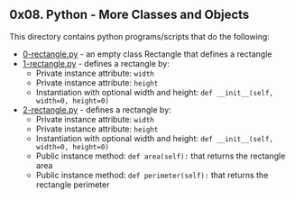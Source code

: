 ## 0x08. Python - More Classes and Objects
This directory contains python programs/scripts that do the following:
- [0-rectangle.py](0-rectangle.py) - an empty class Rectangle that defines a rectangle
- [1-rectangle.py](1-rectangle.py) - defines a rectangle by:
	- Private instance attribute: `width`
	- Private instance attribute: `height`
	- Instantiation with optional width and height: `def __init__(self, width=0, height=0)`
- [2-rectangle.py](2-rectangle.py) - defines a rectangle by:
	- Private instance attribute: `width`
	- Private instance attribute: `height`
	- Instantiation with optional width and height: `def __init__(self, width=0, height=0)`
	- Public instance method: `def area(self):` that returns the rectangle area
	- Public instance method: `def perimeter(self):` that returns the rectangle perimeter